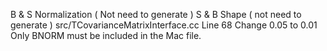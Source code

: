 B & S Normalization ( Not need to generate )
S & B Shape  ( not need to generate )
src/TCovarianceMatrixInterface.cc
Line 68
Change 0.05 to 0.01
Only BNORM must be included in the Mac file.
